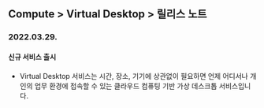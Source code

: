 ## Compute > Virtual Desktop > 릴리스 노트

### 2022.03.29.

#### 신규 서비스 출시

* Virtual Desktop 서비스는 시간, 장소, 기기에 상관없이 필요하면 언제 어디서나 개인의 업무 환경에 접속할 수 있는 클라우드 컴퓨팅 기반 가상 데스크톱 서비스입니다.
